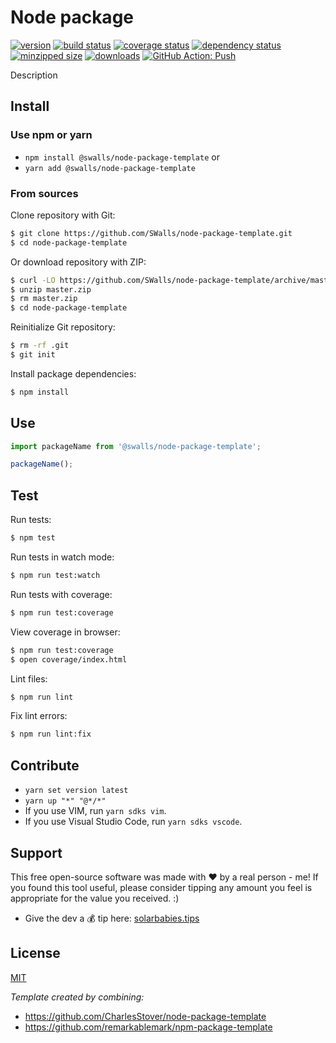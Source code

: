# Node package

[![version](https://img.shields.io/npm/v/@swalls/node-package-template.svg)](https://www.npmjs.com/package/@swalls/node-package-template)
[![build status](https://travis-ci.org/SWalls/node-package-template.svg?branch=master)](https://travis-ci.org/SWalls/node-package-template)
[![coverage status](https://coveralls.io/repos/github/SWalls/node-package-template/badge.svg?branch=master)](https://coveralls.io/github/SWalls/node-package-template?branch=master)
[![dependency status](https://david-dm.org/SWalls/node-package-template.svg)](https://david-dm.org/SWalls/node-package-template)
[![minzipped size](https://img.shields.io/bundlephobia/minzip/@swalls/node-package-template.svg)](https://www.npmjs.com/package/@swalls/node-package-template)
[![downloads](https://img.shields.io/npm/dt/@swalls/node-package-template.svg)](https://www.npmjs.com/package/@swalls/node-package-template)
[![GitHub Action: Push](https://github.com/SWalls/node-package-template/actions/workflows/push.yml/badge.svg)](https://github.com/SWalls/node-package-template/actions/workflows/push.yml)

Description 

## Install

### Use npm or yarn

- `npm install @swalls/node-package-template` or
- `yarn add @swalls/node-package-template`

### From sources

Clone repository with Git:

```sh
$ git clone https://github.com/SWalls/node-package-template.git
$ cd node-package-template
```

Or download repository with ZIP:

```sh
$ curl -LO https://github.com/SWalls/node-package-template/archive/master.zip
$ unzip master.zip
$ rm master.zip
$ cd node-package-template
```

Reinitialize Git repository:

```sh
$ rm -rf .git
$ git init
```

Install package dependencies:

```sh
$ npm install
```

## Use

```typescript
import packageName from '@swalls/node-package-template';

packageName();
```


## Test

Run tests:

```sh
$ npm test
```

Run tests in watch mode:

```sh
$ npm run test:watch
```

Run tests with coverage:

```sh
$ npm run test:coverage
```

View coverage in browser:

```sh
$ npm run test:coverage
$ open coverage/index.html
```

Lint files:

```sh
$ npm run lint
```

Fix lint errors:

```sh
$ npm run lint:fix
```

## Contribute

- `yarn set version latest`
- `yarn up "*" "@*/*"`
- If you use VIM, run `yarn sdks vim`.
- If you use Visual Studio Code, run `yarn sdks vscode`.

## Support

This free open-source software was made with :heart: by a real person - me! If you found this tool useful, please consider tipping any amount you feel is appropriate for the value you received. :)

- Give the dev a :moneybag: tip here: [solarbabies.tips](https://solarbabies.tips)

## License

[MIT](https://github.com/SWalls/node-package-template/blob/master/LICENSE)

*Template created by combining:*

- https://github.com/CharlesStover/node-package-template
- https://github.com/remarkablemark/npm-package-template
